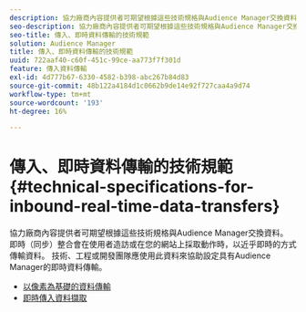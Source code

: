 ```yaml
---
description: 協力廠商內容提供者可期望根據這些技術規格與Audience Manager交換資料。 即時（同步）整合會在使用者造訪或在您的網站上採取動作時，以近乎即時的方式傳輸資料。 技術、工程或開發團隊應使用此資料來協助設定具有Audience Manager的即時資料傳輸。
seo-description: 協力廠商內容提供者可期望根據這些技術規格與Audience Manager交換資料。 即時（同步）整合會在使用者造訪或在您的網站上採取動作時，以近乎即時的方式傳輸資料。 技術、工程或開發團隊應使用此資料來協助設定具有Audience Manager的即時資料傳輸。
seo-title: 傳入、即時資料傳輸的技術規範
solution: Audience Manager
title: 傳入、即時資料傳輸的技術規範
uuid: 722aaf40-c60f-451c-99ce-aa773f7f301d
feature: 傳入資料傳輸
exl-id: 4d777b67-6330-4582-b398-abc267b84d83
source-git-commit: 48b122a4184d1c0662b9de14e92f727caa4a9d74
workflow-type: tm+mt
source-wordcount: '193'
ht-degree: 16%

---
```


# 傳入、即時資料傳輸的技術規範{#technical-specifications-for-inbound-real-time-data-transfers}

協力廠商內容提供者可期望根據這些技術規格與Audience Manager交換資料。 即時（同步）整合會在使用者造訪或在您的網站上採取動作時，以近乎即時的方式傳輸資料。 技術、工程或開發團隊應使用此資料來協助設定具有Audience Manager的即時資料傳輸。

<!-- c_rt_realtime_intro.xml -->

* [以像素為基礎的資料傳輸](/help/using/integration/sending-audience-data/real-time-data-integration/pixel-based-data-transfer.md)
* [即時傳入資料擷取](/help/using/integration/sending-audience-data/real-time-data-integration/real-time-data-transfer.md)
